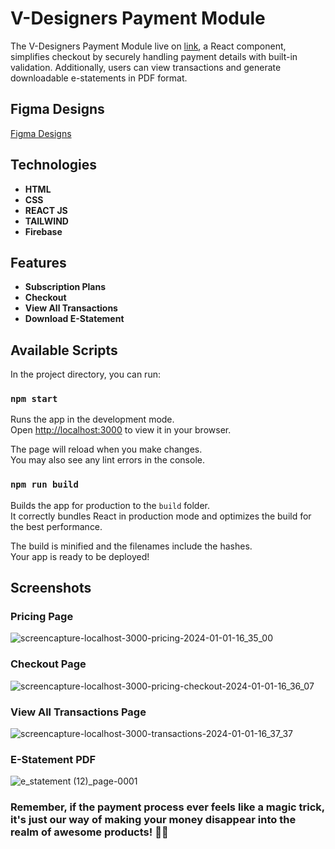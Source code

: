 # V-Designers Payment Module

The V-Designers Payment Module live on [link](https://v-designers-kashie.onrender.com/), a React component, simplifies checkout by securely handling payment details with built-in validation. Additionally, users can view transactions and generate downloadable e-statements in PDF format.

## Figma Designs
[Figma Designs](https://www.figma.com/file/2xVLkHVqbs230EWt3m0BQJ/V-Designers-Payment-Module?type=design&node-id=0-1&mode=design)

## Technologies

- **HTML**
- **CSS**
- **REACT JS**
- **TAILWIND**
- **Firebase**

## Features

- **Subscription Plans**
- **Checkout**
- **View All Transactions**
- **Download E-Statement**

## Available Scripts

In the project directory, you can run:

### `npm start`

Runs the app in the development mode.\
Open [http://localhost:3000](http://localhost:3000) to view it in your browser.

The page will reload when you make changes.\
You may also see any lint errors in the console.

### `npm run build`

Builds the app for production to the `build` folder.\
It correctly bundles React in production mode and optimizes the build for the best performance.

The build is minified and the filenames include the hashes.\
Your app is ready to be deployed!

## Screenshots

### Pricing Page

![screencapture-localhost-3000-pricing-2024-01-01-16_35_00](https://github.com/KaShiekzmi/V-Desginers-Payment-Module-Project-with-React-Js-Firebase-Tailwind/assets/114513868/292b717d-e4d0-4567-a8eb-f94ed537a70c)

### Checkout Page

![screencapture-localhost-3000-pricing-checkout-2024-01-01-16_36_07](https://github.com/KaShiekzmi/V-Desginers-Payment-Module-Project-with-React-Js-Firebase-Tailwind/assets/114513868/90039222-f23b-4a2c-8be2-ca155fbe3b5e)

### View All Transactions Page

![screencapture-localhost-3000-transactions-2024-01-01-16_37_37](https://github.com/KaShiekzmi/V-Desginers-Payment-Module-Project-with-React-Js-Firebase-Tailwind/assets/114513868/b45c6f55-833a-46bb-aee9-f0e0c75de7ed)

### E-Statement PDF

![e_statement (12)_page-0001](https://github.com/KaShiekzmi/V-Desginers-Payment-Module-Project-with-React-Js-Firebase-Tailwind/assets/114513868/accb508b-ce9a-4bdb-8f90-99a26eb690dd)

### Remember, if the payment process ever feels like a magic trick, it's just our way of making your money disappear into the realm of awesome products! 🎩✨
